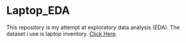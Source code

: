 # Laptop_EDA

This repository is my attempt at exploratory data analysis (EDA). The dataset i use is laptop inventory. [Click Here](https://www.kaggle.com/datasets/ehtishamsadiq/uncleaned-laptop-price-dataset).
 
